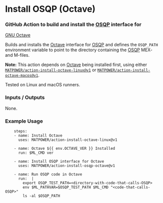 Install OSQP (Octave)
=====================

### GitHub Action to build and install the [OSQP][1] interface for
[GNU Octave][2]

Builds and installs the [Octave][2] interface for [OSQP][1] and defines
the `OSQP_PATH` environment variable to point to the directory
containing the [OSQP][1] MEX- and M-files.

__Note:__ This action depends on [Octave][2] being installed first, using either
[`MATPOWER/action-install-octave-linux@v1`][3] or
[`MATPOWER/action-install-octave-macos@v1`][4].

Tested on Linux and macOS runners.

### Inputs / Outputs

None.

### Example Usage

```
    steps:
    - name: Install Octave
      uses: MATPOWER/action-install-octave-linux@v1

    - name: Octave ${{ env.OCTAVE_VER }} Installed
      run: $ML_CMD ver

    - name: Install OSQP interface for Octave
      uses: MATPOWER/action-install-osqp-octave@v1

    - name: Run OSQP code in Octave
      run:  |
        export OSQP_TEST_PATH=<directory-with-code-that-calls-OSQP>
        env $ML_PATHVAR=$OSQP_TEST_PATH $ML_CMD "<code-that-calls-OSQP>"
        ls -al $OSQP_PATH
```

[1]: https://osqp.org
[2]: https://octave.org
[3]: https://github.com/MATPOWER/action-install-octave-linux
[4]: https://github.com/MATPOWER/action-install-octave-macos

